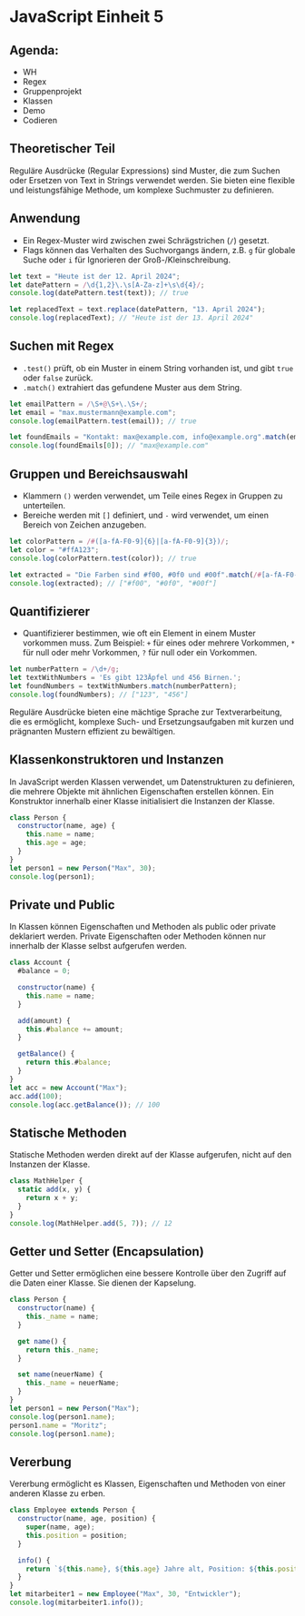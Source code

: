 # JavaScript Einheit 5


## Agenda:
- WH
- Regex
- Gruppenprojekt
- Klassen
- Demo
- Codieren

## Theoretischer Teil

Reguläre Ausdrücke (Regular Expressions) sind Muster, die zum Suchen oder Ersetzen von Text in Strings verwendet werden. Sie bieten eine flexible und leistungsfähige Methode, um komplexe Suchmuster zu definieren.

## Anwendung

- Ein Regex-Muster wird zwischen zwei Schrägstrichen (`/`) gesetzt.
- Flags können das Verhalten des Suchvorgangs ändern, z.B. `g` für globale Suche oder `i` für Ignorieren der Groß-/Kleinschreibung.

```javascript
let text = "Heute ist der 12. April 2024";
let datePattern = /\d{1,2}\.\s[A-Za-z]+\s\d{4}/;
console.log(datePattern.test(text)); // true

let replacedText = text.replace(datePattern, "13. April 2024");
console.log(replacedText); // "Heute ist der 13. April 2024"
```

## Suchen mit Regex

- `.test()` prüft, ob ein Muster in einem String vorhanden ist, und gibt `true` oder `false` zurück.
- `.match()` extrahiert das gefundene Muster aus dem String.

```javascript
let emailPattern = /\S+@\S+\.\S+/;
let email = "max.mustermann@example.com";
console.log(emailPattern.test(email)); // true

let foundEmails = "Kontakt: max@example.com, info@example.org".match(emailPattern);
console.log(foundEmails[0]); // "max@example.com"
```

## Gruppen und Bereichsauswahl

- Klammern `()` werden verwendet, um Teile eines Regex in Gruppen zu unterteilen.
- Bereiche werden mit `[]` definiert, und `-` wird verwendet, um einen Bereich von Zeichen anzugeben.

```javascript
let colorPattern = /#([a-fA-F0-9]{6}|[a-fA-F0-9]{3})/;
let color = "#ffA123";
console.log(colorPattern.test(color)); // true

let extracted = "Die Farben sind #f00, #0f0 und #00f".match(/#[a-fA-F0-9]{3}/g);
console.log(extracted); // ["#f00", "#0f0", "#00f"]
```

## Quantifizierer

- Quantifizierer bestimmen, wie oft ein Element in einem Muster vorkommen muss. Zum Beispiel: `+` für eines oder mehrere Vorkommen, `*` für null oder mehr Vorkommen, `?` für null oder ein Vorkommen.

```javascript
let numberPattern = /\d+/g;
let textWithNumbers = 'Es gibt 123Äpfel und 456 Birnen.';
let foundNumbers = textWithNumbers.match(numberPattern);
console.log(foundNumbers); // ["123", "456"]
```

Reguläre Ausdrücke bieten eine mächtige Sprache zur Textverarbeitung, die es ermöglicht,
komplexe Such- und Ersetzungsaufgaben mit kurzen und prägnanten Mustern effizient zu bewältigen.

## Klassenkonstruktoren und Instanzen

 In JavaScript werden Klassen verwendet, um Datenstrukturen zu definieren, die mehrere Objekte mit ähnlichen Eigenschaften erstellen können. Ein Konstruktor innerhalb einer Klasse initialisiert die Instanzen der Klasse.

 ```javascript
 class Person {
   constructor(name, age) {
     this.name = name;
     this.age = age;
   }
 }
 let person1 = new Person("Max", 30);
 console.log(person1);
 ```

 ## Private und Public

 In Klassen können Eigenschaften und Methoden als public oder private deklariert werden. Private Eigenschaften oder Methoden können nur innerhalb der Klasse selbst aufgerufen werden.

 ```javascript
 class Account {
   #balance = 0;

   constructor(name) {
     this.name = name;
   }

   add(amount) {
     this.#balance += amount;
   }

   getBalance() {
     return this.#balance;
   }
 }
 let acc = new Account("Max");
 acc.add(100);
 console.log(acc.getBalance()); // 100
 ```

 ## Statische Methoden

 Statische Methoden werden direkt auf der Klasse aufgerufen, nicht auf den Instanzen der Klasse.

 ```javascript
 class MathHelper {
   static add(x, y) {
     return x + y;
   }
 }
 console.log(MathHelper.add(5, 7)); // 12
 ```

 ## Getter und Setter (Encapsulation)

 Getter und Setter ermöglichen eine bessere Kontrolle über den Zugriff auf die Daten einer Klasse. Sie dienen der Kapselung.

 ```javascript
 class Person {
   constructor(name) {
     this._name = name;
   }

   get name() {
     return this._name;
   }

   set name(neuerName) {
     this._name = neuerName;
   }
 }
 let person1 = new Person("Max");
 console.log(person1.name);
 person1.name = "Moritz";
 console.log(person1.name);
 ```

 ## Vererbung

 Vererbung ermöglicht es Klassen, Eigenschaften und Methoden von einer anderen Klasse zu erben.

 ```javascript
 class Employee extends Person {
   constructor(name, age, position) {
     super(name, age);
     this.position = position;
   }

   info() {
     return `${this.name}, ${this.age} Jahre alt, Position: ${this.position}`;
   }
 }
 let mitarbeiter1 = new Employee("Max", 30, "Entwickler");
 console.log(mitarbeiter1.info());
 ```
